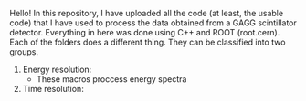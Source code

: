 Hello!
In this repository, I have uploaded all the code (at least, the usable code) that I have used to process the data obtained from a GAGG scintillator detector.
Everything in here was done using C++ and ROOT (root.cern).
Each of the folders does a different thing. They can be classified into two groups.
1. Energy resolution:
   - These macros proccess energy spectra
3. Time resolution:
